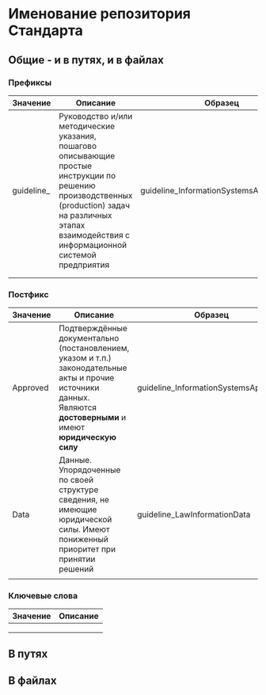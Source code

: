 # Именование репозитория Стандарта

## Общие - и в путях, и в файлах

### Префиксы

| Значение    | Описание                                                                                                                                                                                                 | Образец                                  |
| ----------- | -------------------------------------------------------------------------------------------------------------------------------------------------------------------------------------------------------- | ---------------------------------------- |
| guideline\_ | Руководство и/или методические указания, пошагово описывающие простые инструкции по решению производственных (production) задач на различных этапах взаимодействия с информационной системой предприятия | guideline\_InformationSystemsApproved.md |
|             |                                                                                                                                                                                                          |                                          |
|             |                                                                                                                                                                                                          |                                          |

### Постфикс

| Значение | Описание                                                                                                                                                            | Образец                               |
| -------- | ------------------------------------------------------------------------------------------------------------------------------------------------------------------- | ------------------------------------- |
| Approved | Подтверждённые документально (постановлением, указом и т.п.) законодательные акты и прочие источники данных. Являются **достоверными** и имеют **юридическую силу** | guideline\_InformationSystemsApproved |
| Data     | Данные. Упорядоченные по своей структуре сведения, не имеющие юридической силы. Имеют пониженный приоритет при принятии решений                                     | guideline\_LawInformationData         |
|          |                                                                                                                                                                     |                                       |

### Ключевые слова

| Значение | Описание |
| -------- | -------- |
|          |          |
|          |          |
|          |          |

## В путях

## В файлах
